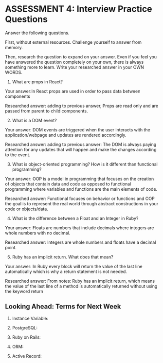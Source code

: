 # ASSESSMENT 4: Interview Practice Questions
Answer the following questions.

First, without external resources. Challenge yourself to answer from memory.

Then, research the question to expand on your answer. Even if you feel you have answered the question completely on your own, there is always something more to learn. Write your researched answer in your OWN WORDS.  

1. What are props in React?

  Your answer:In React props are used in order to pass data between components

  Researched answer: adding to previous answer, Props are read only and are passed from parent to child components.



2. What is a DOM event?

  Your answer: DOM events are triggered when the user interacts with the application/webpage and updates are rendered accordingly.

  Researched answer: adding to previous answer: The DOM is always paying attention for any updates that will happen and make the changes according to the event. 



3. What is object-oriented programming? How is it different than functional programming?

  Your answer: OOP is a model in programming that focuses on the creation of objects that contain data and code as opposed to functional programming where variables and functions are the main elements of code. 

  Researched answer: Functional focuses on behavior or functions and OOP the goal is to represent the real world through abstract constructions in your code or objects/data.



4. What is the difference between a Float and an Integer in Ruby?

  Your answer: Floats are numbers that include decimals where integers are whole numbers with no decimal.

  Researched answer: Integers are whole numbers and floats have a decimal point. 



5. Ruby has an implicit return. What does that mean?

  Your answer: In Ruby every block will return the value of the last line automatically which is why a return statement is not needed.

  Researched answer: From notes:  Ruby has an implicit return, which means the value of the last line of a method is automatically returned without using the keyword return



## Looking Ahead: Terms for Next Week

1. Instance Variable:

2. PostgreSQL:

3. Ruby on Rails:

4. ORM:

5. Active Record:
